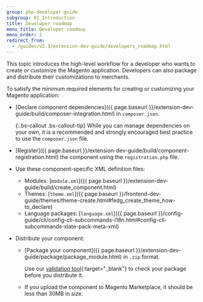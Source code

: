 ```yaml
---
group: php-developer-guide
subgroup: 01_Introduction
title: Developer roadmap
menu_title: Developer roadmap
menu_order: 2
redirect_from:
  - /guides/v2.3/extension-dev-guide/developers_roadmap.html
---
```


This topic introduces the high-level workflow for a developer who wants to create or customize the Magento application. Developers can also package and distribute their customizations to merchants.

To satisfy the minimum required elements for creating or customizing your Magento application:

* [Declare component dependencies]({{ page.baseurl }}/extension-dev-guide/build/composer-integration.html) in `composer.json`.

	{:.bs-callout .bs-callout-tip}
	While you can manage dependencies on your own, it is a recommended and strongly encouraged best practice to use the `composer.json` file.

* [Register]({{ page.baseurl }}/extension-dev-guide/build/component-registration.html) the component using the `registration.php` file.
* Use these component-specific XML definition files:
	* Modules: [`module.xml`]({{ page.baseurl }}/extension-dev-guide/build/create_component.html)
	* Themes: [`theme.xml`]({{ page.baseurl }}/frontend-dev-guide/themes/theme-create.html#fedg_create_theme_how-to_declare)
	* Language packages: [`language.xml`]({{ page.baseurl }}/config-guide/cli/config-cli-subcommands-i18n.html#config-cli-subcommands-xlate-pack-meta-xml)
  
* Distribute your component:
	* [Package your component]({{ page.baseurl }}/extension-dev-guide/package/package_module.html) in `.zip` format.

		Use our [validation tool](https://github.com/magento/marketplace-tools){:target="_blank"} to check your package before you distribute it.

	* If you upload the component to Magento Marketplace, it should be less than 30MB in size.
